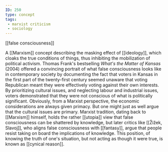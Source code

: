 ```yaml
---
ID: 250
type: concept
tags: 
 - marxist criticism
 - sociology
---
```


[[false consciousness]]

 A
[[Marxism]] concept
describing the masking effect of
[[ideology]], which cloaks
the true conditions of things, thus inhibiting the mobilization of
political activism. Thomas Frank's bestselling *What's the Matter of
Kansas* (2004) offered a convincing portrait of what false consciousness
looks like in contemporary society by documenting the fact that voters
in Kansas in the first part of the twenty-first century seemed unaware
that voting Republican meant they were effectively voting against their
own interests. By prioritizing cultural issues, and neglecting labour
and industrial issues, voters demonstrated that they were not conscious
of what is politically significant. Obviously, from a Marxist
perspective, the economic considerations are always given primacy. But
one might just as well argue that the cultural issues are primary.
Marxist tradition, dating back to
[[Marxism]] himself, holds the
rather [[utopia]] view that
false consciousness can be shattered by knowledge, but later critics
like [[Žižek, Slavoj]], who
aligns false consciousness with
[[fantasy]], argue that
people resist taking on board the implications of knowledge. This
position, of knowing the truth of one's situation, but not acting as
though it were true, is known as [[cynical reason]].
